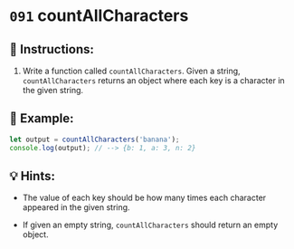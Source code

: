 # `091` countAllCharacters

## 📝 Instructions:

1. Write a function called `countAllCharacters`. Given a string, `countAllCharacters` returns an object where each key is a character in the given string. 

## 📎 Example:

```js
let output = countAllCharacters('banana');
console.log(output); // --> {b: 1, a: 3, n: 2}
```

## 💡 Hints:

+ The value of each key should be how many times each character appeared in the given string.

+ If given an empty string, `countAllCharacters` should return an empty object.

